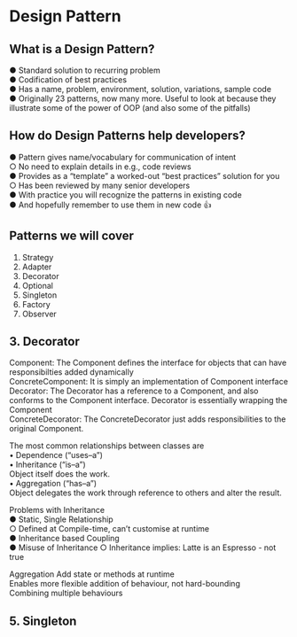 # Design Pattern

## What is a Design Pattern?
● Standard solution to recurring problem \
● Codification of best practices \
● Has a name, problem, environment, solution, variations, sample code \
● Originally 23 patterns, now many more. Useful to look at because they \
illustrate some of the power of OOP (and also some of the pitfalls)

## How do Design Patterns help developers?
● Pattern gives name/vocabulary for communication of intent  
    ○ No need to explain details in e.g., code reviews \
● Provides as a “template” a worked-out “best practices” solution for you  
    ○ Has been reviewed by many senior developers \
● With practice you will recognize the patterns in existing code \
● And hopefully remember to use them in new code 👍

## Patterns we will cover
1. Strategy 
2. Adapter 
3. Decorator 
4. Optional 
5. Singleton 
6. Factory 
7. Observer

## 3. Decorator 
Component: The Component defines the interface for objects that can have responsibilties added dynamically \
ConcreteComponent: It is simply an implementation of Component interface \
Decorator: The Decorator has a reference to a Component, and also conforms to the Component interface. Decorator is essentially wrapping the Component \
ConcreteDecorator: The ConcreteDecorator just adds responsibilities to the original Component. 

The most common relationships between classes are \
• Dependence (“uses–a”) \
• Inheritance (“is–a”) \
Object itself does the work.\
• Aggregation (“has–a”) \
Object delegates the work through reference to others and alter the result.

Problems with Inheritance \
● Static, Single Relationship \
○ Defined at Compile-time, can’t customise at runtime \
● Inheritance based Coupling \
● Misuse of Inheritance ○ Inheritance implies: Latte is an Espresso - not true 

Aggregation
Add state or methods at runtime\
Enables more flexible addition of behaviour, not hard-bounding \
Combining multiple behaviours

## 5. Singleton 
 